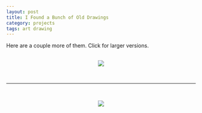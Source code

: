```yaml
---
layout: post
title: I Found a Bunch of Old Drawings  
category: projects  
tags: art drawing  
---
```


Here are a couple more of them. Click for larger versions.

<br />

<div style="text-align:center;">
<a href="http://donaldmerand.com/files/1323044728/back_of_notepad.png"><img src="http://donaldmerand.com/files/1323044728/back_of_notepad.small.png" /></a>

<br /><hr /><br />

<a href="http://donaldmerand.com/files/1323044728/green_cardstock.png"><img src="http://donaldmerand.com/files/1323044728/green_cardstock.small.png" /></a>

</div>
